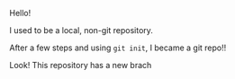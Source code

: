 Hello!

I used to be a local, non-git repository.

After a few steps and using `git init`, I became a git repo!!

Look! This repository has a new brach